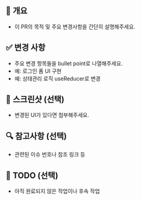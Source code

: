 ## 📌 개요

- 이 PR의 목적 및 주요 변경사항을 간단히 설명해주세요.

## ✅ 변경 사항

- 주요 변경 항목들을 bullet point로 나열해주세요.
- 예: 로그인 폼 UI 구현
- 예: 상태관리 로직 useReducer로 변경

## 📸 스크린샷 (선택)

- 변경된 UI가 있다면 첨부해주세요.

## 🔍 참고사항 (선택)

- 관련된 이슈 번호나 참조 링크 등

## 🚧 TODO (선택)

- 아직 완료되지 않은 작업이나 후속 작업
